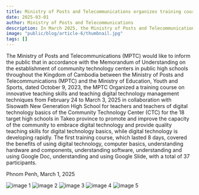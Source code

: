 ```yaml
---
title: Ministry of Posts and Telecommunications organizes training courses for teachers at 18 high schools in Takeo Province
date: 2025-03-01
author: Ministry of Posts and Telecommunications
description: In March 2025, the Ministry of Posts and Telecommunications (MPTC) and the Ministry of Education, Youth and Sports (MOEYS) collaborated to train 37 teachers from Takeo province. This eight-day course was part of a larger initiative to establish Community Technology Centers (CTCs) and improve digital literacy at public high schools.
image: "public/blog/article-6/thumbnail.jpg"
tags: []
---
```


The Ministry of Posts and Telecommunications (MPTC) would like to inform the public that in accordance with the Memorandum of Understanding on the establishment of community technology centers in public high schools throughout the Kingdom of Cambodia between the Ministry of Posts and Telecommunications (MPTC) and the Ministry of Education, Youth and Sports, dated October 9, 2023, the MPTC Organized a training course on innovative teaching skills and teaching digital technology management techniques from February 24 to March 3, 2025 in collaboration with Sisowath New Generation High School for teachers and teachers of digital technology basics of the Community Technology Center (CTC) for the 18 target high schools in Takeo province to promote and improve the capacity of the community to embrace digital technology and provide quality teaching skills for digital technology basics, while digital technology is developing rapidly. The first training course, which lasted 8 days, covered the benefits of using digital technology, computer basics, understanding hardware and components, understanding software, understanding and using Google Doc, understanding and using Google Slide, with a total of 37 participants.

Phnom Penh, March 1, 2025

![image 1](/blog/article-6/image-1.jpg)
![image 2](/blog/article-6/image-2.jpg)
![image 3](/blog/article-6/image-3.jpg)
![image 4](/blog/article-6/image-4.jpg)
![image 5](/blog/article-6/image-5.jpg)
